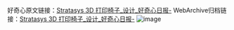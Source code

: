 好奇心原文链接：[Stratasys 3D 打印椅子_设计_好奇心日报-](https://www.qdaily.com/articles/7586.html)
WebArchive归档链接：[Stratasys 3D 打印椅子_设计_好奇心日报-](http://web.archive.org/web/20190623172458/https://www.qdaily.com/articles/7586.html)
![image](http://ww3.sinaimg.cn/large/007d5XDply1g3wjkokjr8j30u02vsamj)